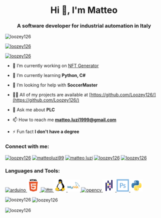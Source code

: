 <h1 align="center">Hi 👋, I'm Matteo</h1>
<h3 align="center">A software developer for industrial automation in Italy</h3>

<p align="left"> <img src="https://komarev.com/ghpvc/?username=loozey126&label=Profile%20views&color=0e75b6&style=flat" alt="loozey126" /> </p>

<p align="left"> <a href="https://github.com/ryo-ma/github-profile-trophy"><img src="https://github-profile-trophy.vercel.app/?username=loozey126" alt="loozey126" /></a> </p>

<p align="left"> <a href="https://twitter.com/loozey126" target="blank"><img src="https://img.shields.io/twitter/follow/loozey126?logo=twitter&style=for-the-badge" alt="loozey126" /></a> </p>

- 🔭 I’m currently working on [NFT Generator](https://github.com/Loozey126/NFT_Generator/)

- 🌱 I’m currently learning **Python, C#**

- 🤝 I’m looking for help with **SoccerMaster**

- 👨‍💻 All of my projects are available at [https://github.com/Loozey126/](https://github.com/Loozey126/)

- 💬 Ask me about **PLC**

- 📫 How to reach me **matteo.luzi1999@gmail.com**

- ⚡ Fun fact **I don't have a degree**

<h3 align="left">Connect with me:</h3>
<p align="left">
<a href="https://twitter.com/loozey126" target="blank"><img align="center" src="https://raw.githubusercontent.com/rahuldkjain/github-profile-readme-generator/master/src/images/icons/Social/twitter.svg" alt="loozey126" height="30" width="40" /></a>
<a href="https://linkedin.com/in/matteoluzi99" target="blank"><img align="center" src="https://raw.githubusercontent.com/rahuldkjain/github-profile-readme-generator/master/src/images/icons/Social/linked-in-alt.svg" alt="matteoluzi99" height="30" width="40" /></a>
<a href="https://fb.com/matteo luzi" target="blank"><img align="center" src="https://raw.githubusercontent.com/rahuldkjain/github-profile-readme-generator/master/src/images/icons/Social/facebook.svg" alt="matteo luzi" height="30" width="40" /></a>
<a href="https://instagram.com/loozey126" target="blank"><img align="center" src="https://raw.githubusercontent.com/rahuldkjain/github-profile-readme-generator/master/src/images/icons/Social/instagram.svg" alt="loozey126" height="30" width="40" /></a>
<a href="https://www.youtube.com/c/loozey126" target="blank"><img align="center" src="https://raw.githubusercontent.com/rahuldkjain/github-profile-readme-generator/master/src/images/icons/Social/youtube.svg" alt="loozey126" height="30" width="40" /></a>
</p>

<h3 align="left">Languages and Tools:</h3>
<p align="left"> <a href="https://www.arduino.cc/" target="_blank" rel="noreferrer"> <img src="https://cdn.worldvectorlogo.com/logos/arduino-1.svg" alt="arduino" width="40" height="40"/> </a> <a href="https://www.w3.org/html/" target="_blank" rel="noreferrer"> <img src="https://raw.githubusercontent.com/devicons/devicon/master/icons/html5/html5-original-wordmark.svg" alt="html5" width="40" height="40"/> </a> <a href="https://ifttt.com/" target="_blank" rel="noreferrer"> <img src="https://www.vectorlogo.zone/logos/ifttt/ifttt-ar21.svg" alt="ifttt" width="40" height="40"/> </a> <a href="https://www.linux.org/" target="_blank" rel="noreferrer"> <img src="https://raw.githubusercontent.com/devicons/devicon/master/icons/linux/linux-original.svg" alt="linux" width="40" height="40"/> </a> <a href="https://www.mysql.com/" target="_blank" rel="noreferrer"> <img src="https://raw.githubusercontent.com/devicons/devicon/master/icons/mysql/mysql-original-wordmark.svg" alt="mysql" width="40" height="40"/> </a> <a href="https://opencv.org/" target="_blank" rel="noreferrer"> <img src="https://www.vectorlogo.zone/logos/opencv/opencv-icon.svg" alt="opencv" width="40" height="40"/> </a> <a href="https://pandas.pydata.org/" target="_blank" rel="noreferrer"> <img src="https://raw.githubusercontent.com/devicons/devicon/2ae2a900d2f041da66e950e4d48052658d850630/icons/pandas/pandas-original.svg" alt="pandas" width="40" height="40"/> </a> <a href="https://www.photoshop.com/en" target="_blank" rel="noreferrer"> <img src="https://raw.githubusercontent.com/devicons/devicon/master/icons/photoshop/photoshop-line.svg" alt="photoshop" width="40" height="40"/> </a> <a href="https://www.python.org" target="_blank" rel="noreferrer"> <img src="https://raw.githubusercontent.com/devicons/devicon/master/icons/python/python-original.svg" alt="python" width="40" height="40"/> </a> </p>

<p><img align="left" src="https://github-readme-stats.vercel.app/api/top-langs?username=loozey126&show_icons=true&locale=en&layout=compact" alt="loozey126" /></p>

<p>&nbsp;<img align="center" src="https://github-readme-stats.vercel.app/api?username=loozey126&show_icons=true&locale=en" alt="loozey126" /></p>

<p><img align="center" src="https://github-readme-streak-stats.herokuapp.com/?user=loozey126&" alt="loozey126" /></p>
